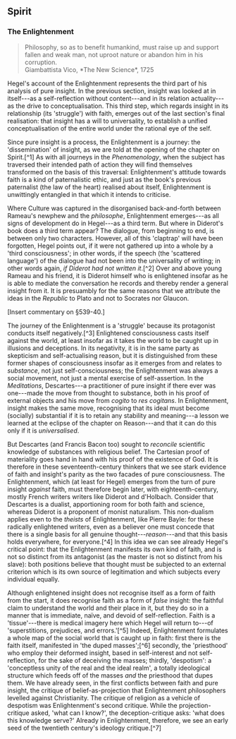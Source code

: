 ## Spirit

### The Enlightenment

<blockquote class="epigraph">Philosophy, so as to benefit humankind, must raise up and support fallen and weak man, not uproot nature or abandon him in his corruption.<footer>Giambattista Vico, *The New Science*, 1725</footer></blockquote>

Hegel's account of the Enlightenment represents the third part of his analysis
of pure insight. In the previous section, insight was looked at in itself---as a
self-reflection without content---and in its relation actuality---as the drive
to conceptualisation. This third step, which regards insight in its relationship
(its 'struggle') with faith, emerges out of the last section's final
realisation: that insight has a will to universality, to establish a unified
conceptualisation of the entire world under the rational eye of the self.

Since pure insight is a process, the Enlightenment is a journey: the
'dissemination' of insight, as we are told at the opening of the chapter on
Spirit.[^1] As with all journeys in the *Phenomenology*, when the subject has
traversed their intended path of action they will find themselves transformed on
the basis of this traversal: Enlightenment's attitude towards faith is a kind of
paternalistic ethic, and just as the book's previous paternalist (the law of the
heart) realised about itself, Enlightenment is unwittingly entangled in that
which it intends to criticise.

Where Culture was captured in the disorganised back-and-forth between Rameau's
newphew and the *philosophe*, Enlightenment emerges---as all signs of
development do in Hegel---as a third term. But where in Diderot's book does a
third term appear? The dialogue, from beginning to end, is between only two
characters. However, all of this 'claptrap' will have been forgotten, Hegel
points out, if it were not gathered up into a whole by a 'third consciousness';
in other words, if the speech (the 'scattered language') of the dialogue had not
been into the universality of writing; in other words again, *if Diderot had not
written it*.[^2] Over and above young Rameau and his friend, it is Diderot himself
who is enlightened insofar as he is able to mediate the conversation he records
and thereby render a general insight from it. It is presuambly for the same
reasons that we attribute the ideas in the *Republic* to Plato and not to
Socrates nor Glaucon.

[Insert commentary on §539-40.]

The journey of the Enlightenment is a 'struggle' because its protagonist
conducts itself negatively.[^3] Enlightened consciousness casts itself against
the world, at least insofar as it takes the world to be caught up in illusions
and deceptions. In its negativity, it is in the same party as skepticism and
self-actualising reason, but it is distinguished from these former shapes of
consciousness insofar as it emerges from and relates to *substance*, not just
self-consciousness; the Enlightenment was always a social movement, not just a
mental exercise of self-assertion. In the *Meditations*, Descartes---a
practitioner of pure insight if there ever was one---made the move from thought
to substance, both in his proof of external objects and his move from *cogito*
to *res cogitans*. In Enlightenment, insight makes the same move, recognising
that its ideal must become (socially) substantial if it is to retain any
stability and meaning---a lesson we learned at the eclipse of the chapter on
Reason---and that it can do this only if it is *universalised*.

But Descartes (and Francis Bacon too) sought to *reconcile* scientific knowledge
of substances with religious belief. The Cartesian proof of materiality goes
hand in hand with his proof of the existence of God. It is therefore in these
seventeenth-century thinkers that we see stark evidence of faith and insight's
parity as the two facades of pure consciousness. The Enlightenment, which (at
least for Hegel) emerges from the turn of pure insight *against* faith, must
therefore begin later, with eighteenth-century, mostly French writers writers
like Diderot and d'Holbach. Consider that Descartes is a dualist, apportioning
room for both faith and science, whereas Diderot is a proponent of monist
naturalism. This non-dualism applies even to the *theists* of Enlightenment,
like Pierre Bayle: for these radically enlightened writers, even as a believer
one must concede that there is a single basis for all genuine
thought---*reason*---and that this basis holds everywhere, for everyone.[^4] In
this idea we can see already Hegel's critical point: that the Enlightenment
manifests its own kind of faith, and is not so distinct from its antagonist (as
the master is not so distinct from his slave): both positions believe that
thought must be subjected to an external criterion which is its own source of
legitimation and which subjects every individual equally.

Although enlightened insight does not recognise itself as a form of faith from
the start, it does recognise faith as a form of *false* insight: the faithful
claim to understand the world and their place in it, but they do so in a manner
that is immediate, naïve, and devoid of self-reflection. Faith is a
'tissue'---there is medical imagery here which Hegel will return to---of
'superstitions, prejudices, and errors.'[^5] Indeed, Enlightenment formulates a
whole map of the social world that is caught up in faith: first there is the
faith itself, manifested in 'the duped masses';[^6] secondly, the 'priesthood'
who employ their deformed insight, based in self-interest and not
self-reflection, for the sake of deceiving the masses; thirdly, 'despotism': a
'conceptless unity of the real and the ideal realm', a totally ideological
structure which feeds off of the masses *and* the priesthood that dupes them. We
have already seen, in the first conflicts between faith and pure insight, the
critique of belief-as-projection that Enlightenment philosophers levelled
against Christianity. The critique of religion as a vehicle of despotism was
Enlightenment's second critique. While the projection-critique asked, 'what can
I know?', the deception-critique asks: 'what does this knowledge serve?' Already
in Enlightenment, therefore, we see an early seed of the twentieth century's
ideology critique.[^7]
